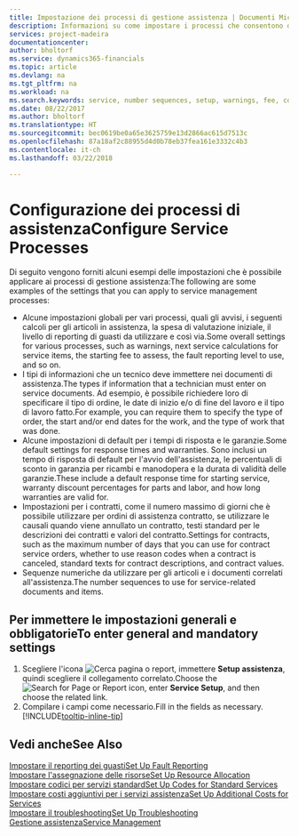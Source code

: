 ```yaml
---
title: Impostazione dei processi di gestione assistenza | Documenti Microsoft
description: Informazioni su come impostare i processi che consentono di assicurarsi che i clienti siano soddisfatti del servizio di assistenza clienti.
services: project-madeira
documentationcenter: 
author: bholtorf
ms.service: dynamics365-financials
ms.topic: article
ms.devlang: na
ms.tgt_pltfrm: na
ms.workload: na
ms.search.keywords: service, number sequences, setup, warnings, fee, contracts, warranties
ms.date: 08/22/2017
ms.author: bholtorf
ms.translationtype: HT
ms.sourcegitcommit: bec0619be0a65e3625759e13d2866ac615d7513c
ms.openlocfilehash: 87a18af2c88955d4d0b78eb37fea161e3332c4b3
ms.contentlocale: it-ch
ms.lasthandoff: 03/22/2018

---
```

# <a name="configure-service-processes"></a><span data-ttu-id="efa0a-103">Configurazione dei processi di assistenza</span><span class="sxs-lookup"><span data-stu-id="efa0a-103">Configure Service Processes</span></span>
<span data-ttu-id="efa0a-104">Di seguito vengono forniti alcuni esempi delle impostazioni che è possibile applicare ai processi di gestione assistenza:</span><span class="sxs-lookup"><span data-stu-id="efa0a-104">The following are some examples of the settings that you can apply to service management processes:</span></span>  
  
* <span data-ttu-id="efa0a-105">Alcune impostazioni globali per vari processi, quali gli avvisi, i seguenti calcoli per gli articoli in assistenza, la spesa di valutazione iniziale, il livello di reporting di guasti da utilizzare e così via.</span><span class="sxs-lookup"><span data-stu-id="efa0a-105">Some overall settings for various processes, such as warnings, next service calculations for service items, the starting fee to assess, the fault reporting level to use, and so on.</span></span>  
* <span data-ttu-id="efa0a-106">I tipi di informazioni che un tecnico deve immettere nei documenti di assistenza.</span><span class="sxs-lookup"><span data-stu-id="efa0a-106">The types if information that a technician must enter on service documents.</span></span> <span data-ttu-id="efa0a-107">Ad esempio, è possibile richiedere loro di specificare il tipo di ordine, le date di inizio e/o di fine del lavoro e il tipo di lavoro fatto.</span><span class="sxs-lookup"><span data-stu-id="efa0a-107">For example, you can require them to specify the type of order, the start and/or end dates for the work, and the type of work that was done.</span></span>  
* <span data-ttu-id="efa0a-108">Alcune impostazioni di default per i tempi di risposta e le garanzie.</span><span class="sxs-lookup"><span data-stu-id="efa0a-108">Some default settings for response times and warranties.</span></span> <span data-ttu-id="efa0a-109">Sono inclusi un tempo di risposta di default per l'avvio dell'assistenza, le percentuali di sconto in garanzia per ricambi e manodopera e la durata di validità delle garanzie.</span><span class="sxs-lookup"><span data-stu-id="efa0a-109">These include a default response time for starting service, warranty discount percentages for parts and labor, and how long warranties are valid for.</span></span>  
* <span data-ttu-id="efa0a-110">Impostazioni per i contratti, come il numero massimo di giorni che è possibile utilizzare per ordini di assistenza contratto, se utilizzare le causali quando viene annullato un contratto, testi standard per le descrizioni dei contratti e valori del contratto.</span><span class="sxs-lookup"><span data-stu-id="efa0a-110">Settings for contracts, such as the maximum number of days that you can use for contract service orders, whether to use reason codes when a contract is canceled, standard texts for contract descriptions, and contract values.</span></span>  
* <span data-ttu-id="efa0a-111">Sequenze numeriche da utilizzare per gli articoli e i documenti correlati all'assistenza.</span><span class="sxs-lookup"><span data-stu-id="efa0a-111">The number sequences to use for service-related documents and items.</span></span>  

## <a name="to-enter-general-and-mandatory-settings"></a><span data-ttu-id="efa0a-112">Per immettere le impostazioni generali e obbligatorie</span><span class="sxs-lookup"><span data-stu-id="efa0a-112">To enter general and mandatory settings</span></span>
1. <span data-ttu-id="efa0a-113">Scegliere l'icona ![Cerca pagina o report](media/ui-search/search_small.png "icona Cerca pagina o report"), immettere **Setup assistenza**, quindi scegliere il collegamento correlato.</span><span class="sxs-lookup"><span data-stu-id="efa0a-113">Choose the ![Search for Page or Report](media/ui-search/search_small.png "Search for Page or Report icon") icon, enter **Service Setup**, and then choose the related link.</span></span>
2. <span data-ttu-id="efa0a-114">Compilare i campi come necessario.</span><span class="sxs-lookup"><span data-stu-id="efa0a-114">Fill in the fields as necessary.</span></span> [!INCLUDE[tooltip-inline-tip](includes/tooltip-inline-tip_md.md)]  

## <a name="see-also"></a><span data-ttu-id="efa0a-115">Vedi anche</span><span class="sxs-lookup"><span data-stu-id="efa0a-115">See Also</span></span>  
[<span data-ttu-id="efa0a-116">Impostare il reporting dei guasti</span><span class="sxs-lookup"><span data-stu-id="efa0a-116">Set Up Fault Reporting</span></span>](service-how-setup-fault-reporting.md)  
[<span data-ttu-id="efa0a-117">Impostare l'assegnazione delle risorse</span><span class="sxs-lookup"><span data-stu-id="efa0a-117">Set Up Resource Allocation</span></span>](service-how-setup-resource-allocation.md)  
[<span data-ttu-id="efa0a-118">Impostare codici per servizi standard</span><span class="sxs-lookup"><span data-stu-id="efa0a-118">Set Up Codes for Standard Services</span></span>](service-how-setup-service-coding.md)  
[<span data-ttu-id="efa0a-119">Impostare costi aggiuntivi per i servizi assistenza</span><span class="sxs-lookup"><span data-stu-id="efa0a-119">Set Up Additional Costs for Services</span></span>](service-how-setup-service-costs-pricing.md)  
[<span data-ttu-id="efa0a-120">Impostare il troubleshooting</span><span class="sxs-lookup"><span data-stu-id="efa0a-120">Set Up Troubleshooting</span></span>](service-how-setup-troubleshooting.md)  
[<span data-ttu-id="efa0a-121">Gestione assistenza</span><span class="sxs-lookup"><span data-stu-id="efa0a-121">Service Management</span></span>](service-service.md)  

